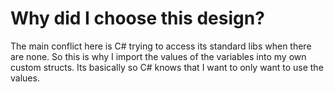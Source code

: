 # Why did I choose this design?
The main conflict here is C# trying to access its
standard libs when there are none. So this is why
I import the values of the variables into my own
custom structs. Its basically so C# knows that I
want to only want to use the values.
